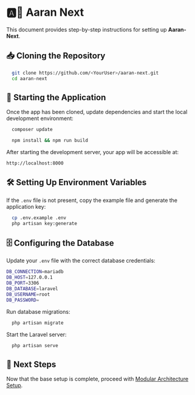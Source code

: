 # 🅰️🌿 Aaran Next

This document provides step-by-step instructions for setting up **Aaran-Next**.

## 📥 Cloning the Repository

```sh
  git clone https://github.com/<YourUser>/aaran-next.git
  cd aaran-next
```

## 🚀 Starting the Application

Once the app has been cloned, update dependencies and start the local development environment:

```sh
  composer update
```

```sh
  npm install && npm run build
```

After starting the development server, your app will be accessible at:

```
http://localhost:8000
```

## 🛠️ Setting Up Environment Variables

If the `.env` file is not present, copy the example file and generate the application key:

```sh
  cp .env.example .env
  php artisan key:generate
```

## 🗄️ Configuring the Database

Update your `.env` file with the correct database credentials:

```sh
DB_CONNECTION=mariadb
DB_HOST=127.0.0.1
DB_PORT=3306
DB_DATABASE=laravel
DB_USERNAME=root
DB_PASSWORD=
```

Run database migrations:

```sh
  php artisan migrate
```

Start the Laravel server:

```sh
  php artisan serve
```

## 📌 Next Steps

Now that the base setup is complete, proceed with [Modular Architecture Setup](modular-architecture.md).
